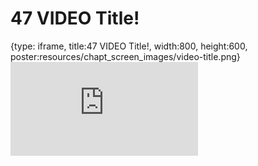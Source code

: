 # 47 VIDEO Title!
 
{type: iframe, title:47 VIDEO Title!, width:800, height:600, poster:resources/chapt_screen_images/video-title.png}
![](https://hutchdatascience.org/AI_for_Decision_Makers/no_toc/video-title.html)
 

 
